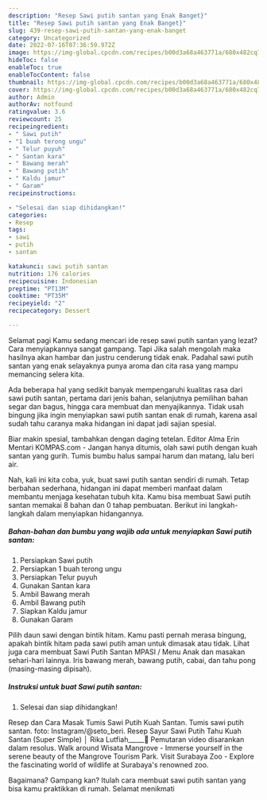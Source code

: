 ```yaml
---
description: "Resep Sawi putih santan yang Enak Banget}"
title: "Resep Sawi putih santan yang Enak Banget}"
slug: 439-resep-sawi-putih-santan-yang-enak-banget
category: Uncategorized
date: 2022-07-16T07:36:59.972Z
image: https://img-global.cpcdn.com/recipes/b00d3a68a463771a/680x482cq70/sawi-putih-santan-foto-resep-utama.jpg
hideToc: false
enableToc: true
enableTocContent: false
thumbnail: https://img-global.cpcdn.com/recipes/b00d3a68a463771a/680x482cq70/sawi-putih-santan-foto-resep-utama.jpg
cover: https://img-global.cpcdn.com/recipes/b00d3a68a463771a/680x482cq70/sawi-putih-santan-foto-resep-utama.jpg
author: Admin
authorAv: notfound
ratingvalue: 3.6
reviewcount: 25
recipeingredient:
- " Sawi putih"
- "1 buah terong ungu"
- " Telur puyuh"
- " Santan kara"
- " Bawang merah"
- " Bawang putih"
- " Kaldu jamur"
- " Garam"
recipeinstructions:

- "Selesai dan siap dihidangkan!"
categories:
- Resep
tags:
- sawi
- putih
- santan

katakunci: sawi putih santan 
nutrition: 176 calories
recipecuisine: Indonesian
preptime: "PT13M"
cooktime: "PT35M"
recipeyield: "2"
recipecategory: Dessert

---
```



Selamat pagi Kamu sedang mencari ide resep sawi putih santan yang lezat? Cara menyiapkannya sangat gampang. Tapi Jika salah mengolah maka hasilnya akan hambar dan justru cenderung tidak enak. Padahal sawi putih santan yang enak selayaknya punya aroma dan cita rasa yang mampu memancing selera kita.


Ada beberapa hal yang sedikit banyak mempengaruhi kualitas rasa dari sawi putih santan, pertama dari jenis bahan, selanjutnya pemilihan bahan segar dan bagus, hingga cara membuat dan menyajikannya. Tidak usah bingung jika ingin menyiapkan sawi putih santan enak di rumah, karena asal sudah tahu caranya maka hidangan ini dapat jadi sajian spesial.

Biar makin spesial, tambahkan dengan daging tetelan. Editor Alma Erin Mentari KOMPAS.com - Jangan hanya ditumis, olah sawi putih dengan kuah santan yang gurih. Tumis bumbu halus sampai harum dan matang, lalu beri air.


Nah, kali ini kita coba, yuk, buat sawi putih santan sendiri di rumah. Tetap berbahan sederhana, hidangan ini dapat memberi manfaat dalam membantu menjaga kesehatan tubuh kita. Kamu bisa membuat Sawi putih santan memakai 8 bahan dan 0 tahap pembuatan. Berikut ini langkah-langkah dalam menyiapkan hidangannya.

<!--inarticleads1-->

##### Bahan-bahan dan bumbu yang wajib ada untuk menyiapkan Sawi putih santan:

1. Persiapkan  Sawi putih
1. Persiapkan 1 buah terong ungu
1. Persiapkan  Telur puyuh
1. Gunakan  Santan kara
1. Ambil  Bawang merah
1. Ambil  Bawang putih
1. Siapkan  Kaldu jamur
1. Gunakan  Garam


Pilih daun sawi dengan bintik hitam. Kamu pasti pernah merasa bingung, apakah bintik hitam pada sawi putih aman untuk dimasak atau tidak. Lihat juga cara membuat Sawi Putih Santan MPASI / Menu Anak dan masakan sehari-hari lainnya. Iris bawang merah, bawang putih, cabai, dan tahu pong (masing-masing dipisah). 

<!--inarticleads2-->

##### Instruksi untuk buat Sawi putih santan:


1. Selesai dan siap dihidangkan!

Resep dan Cara Masak Tumis Sawi Putih Kuah Santan. Tumis sawi putih santan. foto: Instagram/@seto_beri. Resep Sayur Sawi Putih Tahu Kuah Santan (Super Simple) │ Rika Lutfiah_____🎥 Pemutaran video disarankan dalam resolus. Walk around Wisata Mangrove - Immerse yourself in the serene beauty of the Mangrove Tourism Park. Visit Surabaya Zoo - Explore the fascinating world of wildlife at Surabaya&#39;s renowned zoo. 

Bagaimana? Gampang kan? Itulah cara membuat sawi putih santan yang bisa kamu praktikkan di rumah. Selamat menikmati

